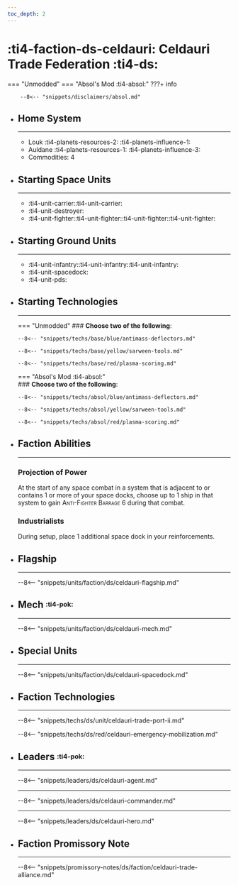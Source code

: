 ```yaml
---
toc_depth: 2
---
```


# :ti4-faction-ds-celdauri: Celdauri Trade Federation :ti4-ds:
=== "Unmodded"
=== "Absol's Mod :ti4-absol:" 
    ???+ info

        --8<-- "snippets/disclaimers/absol.md"

<div class="grid cards" markdown>

-   ## __Home System__

    ---

    * Louk :ti4-planets-resources-2: :ti4-planets-influence-1:
    * Auldane :ti4-planets-resources-1: :ti4-planets-influence-3:
    * Commodities: 4

</div>

<div class="grid cards" markdown>

-   ## __Starting Space Units__

    ---

    * :ti4-unit-carrier::ti4-unit-carrier:
    * :ti4-unit-destroyer:
    * :ti4-unit-fighter::ti4-unit-fighter::ti4-unit-fighter::ti4-unit-fighter:

-   ## __Starting Ground Units__

    ---

    * :ti4-unit-infantry::ti4-unit-infantry::ti4-unit-infantry:
    * :ti4-unit-spacedock:
    * :ti4-unit-pds:

-   ## __Starting Technologies__

    ---
    === "Unmodded"
        ### **Choose two of the following**:

        --8<-- "snippets/techs/base/blue/antimass-deflectors.md"

        --8<-- "snippets/techs/base/yellow/sarween-tools.md"

        --8<-- "snippets/techs/base/red/plasma-scoring.md"

    === "Absol's Mod :ti4-absol:"  
        ### **Choose two of the following**:

        --8<-- "snippets/techs/absol/blue/antimass-deflectors.md"

        --8<-- "snippets/techs/absol/yellow/sarween-tools.md"

        --8<-- "snippets/techs/absol/red/plasma-scoring.md"

-   ## __Faction Abilities__

    ---
    ### **Projection of Power**
    
    At the start of any space combat in a system that is adjacent to or contains 1 or more of your space docks, choose up to 1 ship in that system to gain <span style="font-variant:small-caps;">Anti-Fighter Barrage</span> 6 during that combat.

    ### **Industrialists**
    
    During setup, place 1 additional space dock in your reinforcements.

-   ## __Flagship__

    ---
    --8<-- "snippets/units/faction/ds/celdauri-flagship.md"

-   ## __Mech__ <sup><sub>:ti4-pok:</sub></sup>

    ---
    --8<-- "snippets/units/faction/ds/celdauri-mech.md"

</div>

<div class="grid cards" markdown>

-   ## __Special Units__

    ---
    --8<-- "snippets/units/faction/ds/celdauri-spacedock.md"

</div>

<div class="grid cards" markdown>

-   ## __Faction Technologies__

    ---

    --8<-- "snippets/techs/ds/unit/celdauri-trade-port-ii.md"

    --8<-- "snippets/techs/ds/red/celdauri-emergency-mobilization.md"


-   ## __Leaders__ <sup><sub>:ti4-pok:</sub></sup>

    ---
    
    --8<-- "snippets/leaders/ds/celdauri-agent.md"

    ---

    --8<-- "snippets/leaders/ds/celdauri-commander.md"

    ---

    --8<-- "snippets/leaders/ds/celdauri-hero.md"

-   ## __Faction Promissory Note__

    ---
    --8<-- "snippets/promissory-notes/ds/faction/celdauri-trade-alliance.md"

</div>